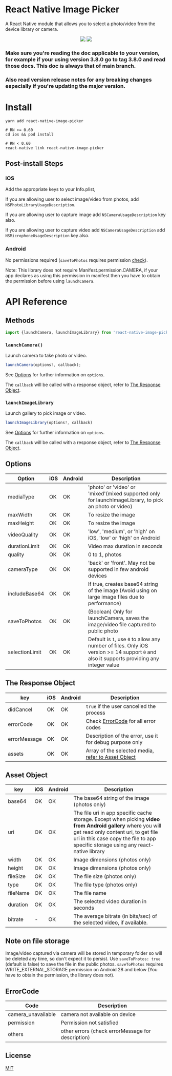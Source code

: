 # React Native Image Picker

A React Native module that allows you to select a photo/video from the device library or camera.

<p align="center">
  <img src="https://img.shields.io/npm/dw/react-native-image-picker" />
  <img src="https://img.shields.io/npm/v/react-native-image-picker" />
</p>

### Make sure you're reading the doc applicable to your version, for example if your using version 3.8.0 go to tag 3.8.0 and read those docs. This doc is always that of main branch.
### Also read version release notes for any breaking changes especially if you're updating the major version.


# Install

```
yarn add react-native-image-picker

# RN >= 0.60
cd ios && pod install

# RN < 0.60
react-native link react-native-image-picker
```

## Post-install Steps

### iOS

Add the appropriate keys to your Info.plist,

If you are allowing user to select image/video from photos, add `NSPhotoLibraryUsageDescription`.

If you are allowing user to capture image add `NSCameraUsageDescription` key also.

If you are allowing user to capture video add `NSCameraUsageDescription` add `NSMicrophoneUsageDescription` key also.

### Android

No permissions required (`saveToPhotos` requires permission [check](#note-on-file-storage)).

Note: This library does not require Manifest.permission.CAMERA, if your app declares as using this permission in manifest then you have to obtain the permission before using `launchCamera`.

# API Reference

## Methods

```js
import {launchCamera, launchImageLibrary} from 'react-native-image-picker';
```

### `launchCamera()`

Launch camera to take photo or video.

```js
launchCamera(options?, callback);
```

See [Options](#options) for further information on `options`.

The `callback` will be called with a response object, refer to [The Response Object](#the-response-object).

### `launchImageLibrary`

Launch gallery to pick image or video.

```js
launchImageLibrary(options?, callback)
```

See [Options](#options) for further information on `options`.

The `callback` will be called with a response object, refer to [The Response Object](#the-response-object).

## Options

| Option        | iOS | Android | Description                                                                                           |
| ------------- | --- | ------- | ----------------------------------------------------------------------------------------------------- |
| mediaType     | OK  | OK      | 'photo' or 'video' or 'mixed'(mixed supported only for launchImageLibrary, to pick an photo or video) |
| maxWidth      | OK  | OK      | To resize the image                                                                                   |
| maxHeight     | OK  | OK      | To resize the image                                                                                   |
| videoQuality  | OK  | OK      | 'low', 'medium', or 'high' on iOS, 'low' or 'high' on Android                                         |
| durationLimit | OK  | OK      | Video max duration in seconds                                                                         |
| quality       | OK  | OK      | 0 to 1, photos                                                                                        |
| cameraType    | OK  | OK      | 'back' or 'front'. May not be supported in few android devices                                        |
| includeBase64 | OK  | OK      | If true, creates base64 string of the image (Avoid using on large image files due to performance)     |
| saveToPhotos  | OK  | OK      | (Boolean) Only for launchCamera, saves the image/video file captured to public photo                  |
| selectionLimit| OK  | OK      | Default is `1`, use `0` to allow any number of files. Only iOS version >= 14 support `0` and also it supports providing any integer value|

## The Response Object

| key                         | iOS | Android | Description                                             |
| --------------------------- | --- | ------- | ------------------------------------------------------- |
| didCancel                   | OK  | OK      | `true` if the user cancelled the process                |
| errorCode                   | OK  | OK      | Check [ErrorCode](#ErrorCode) for all error codes       |
| errorMessage                | OK  | OK      | Description of the error, use it for debug purpose only |
| assets                      | OK  | OK      | Array of the selected media, [refer to Asset Object](#Asset-Object) |

## Asset Object

| key      | iOS | Android | Description                                                                                                                                                                                                                                |
| -------- | --- | ------- | ------------------------------------------------------------------------------------------------------------------------------------------------------------------------------------------------------------------------------------------ |
| base64   | OK  | OK      | The base64 string of the image (photos only)                                                                                                                                                                                               |
| uri      | OK  | OK      | The file uri in app specific cache storage. Except when picking **video from Android gallery** where you will get read only content uri, to get file uri in this case copy the file to app specific storage using any react-native library |
| width    | OK  | OK      | Image dimensions (photos only)                                                                                                                                                                                                             |
| height   | OK  | OK      | Image dimensions (photos only)                                                                                                                                                                                                             |
| fileSize | OK  | OK      | The file size (photos only)                                                                                                                                                                                                                |
| type     | OK  | OK      | The file type (photos only)                                                                                                                                                                                                                |
| fileName | OK  | OK      | The file name                                                                                                                                                                                                                              |
| duration | OK  | OK      | The selected video duration in seconds                                                                                                                                                                                                     |
| bitrate | -  | OK      | The average bitrate (in bits/sec) of the selected video, if available.                                                                                                                                                                                                     |

## Note on file storage

Image/video captured via camera will be stored in temporary folder so will be deleted any time, so don't expect it to persist. Use `saveToPhotos: true` (default is false) to save the file in the public photos. `saveToPhotos` requires WRITE_EXTERNAL_STORAGE permission on Android 28 and below (You have to obtain the permission, the library does not).

## ErrorCode

| Code               | Description                                       |
| ------------------ | ------------------------------------------------- |
| camera_unavailable | camera not available on device                    |
| permission         | Permission not satisfied                          |
| others             | other errors (check errorMessage for description) |

## License

[MIT](LICENSE.md)
